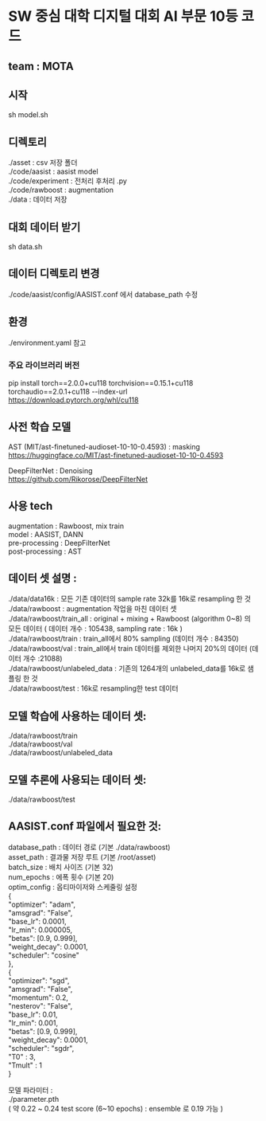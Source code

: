 # SW 중심 대학 디지털 대회 AI 부문 10등 코드
## team : MOTA

## 시작
sh model.sh

## 디렉토리
./asset : csv 저장 폴더 <br />
./code/aasist : aasist model <br />
./code/experiment : 전처리 후처리 .py <br />
./code/rawboost : augmentation <br />
./data : 데이터 저장 <br />

## 대회 데이터 받기
sh data.sh

## 데이터 디렉토리 변경
./code/aasist/config/AASIST.conf 에서 database_path 수정

## 환경
./environment.yaml 참고

### 주요 라이브러리 버전 
pip install torch==2.0.0+cu118 torchvision==0.15.1+cu118 torchaudio==2.0.1+cu118 --index-url https://download.pytorch.org/whl/cu118

## 사전 학습 모델
AST (MIT/ast-finetuned-audioset-10-10-0.4593) : masking <br />
https://huggingface.co/MIT/ast-finetuned-audioset-10-10-0.4593 <br />

DeepFilterNet : Denoising <br />
https://github.com/Rikorose/DeepFilterNet <br />

## 사용 tech
augmentation : Rawboost, mix train <br />
model : AASIST, DANN <br />
pre-processing : DeepFilterNet <br />
post-processing : AST <br />

## 데이터 셋 설명 :

./data/data16k : 모든 기존 데이터의 sample rate 32k를 16k로 resampling 한 것 <br />
./data/rawboost : augmentation 작업을 마친 데이터 셋 <br />
./data/rawboost/train_all : original + mixing + Rawboost (algorithm 0~8) 의 모든 데이터 ( 데이터 개수 : 105438, sampling rate : 16k ) <br />
./data/rawboost/train : train_all에서 80% sampling (데이터 개수 : 84350) <br />
./data/rawboost/val :  train_all에서 train 데이터를 제외한 나머지 20%의 데이터 (데이터 개수 :21088) <br />
./data/rawboost/unlabeled_data : 기존의 1264개의 unlabeled_data를 16k로 샘플링 한 것 <br />
./data/rawboost/test : 16k로 resampling한 test 데이터 <br />

## 모델 학습에 사용하는 데이터 셋:
./data/rawboost/train <br />
./data/rawboost/val <br />
./data/rawboost/unlabeled_data <br />

## 모델 추론에 사용되는 데이터 셋:
./data/rawboost/test <br />


## AASIST.conf 파일에서 필요한 것:
database_path : 데이터 경로 (기본 ./data/rawboost) <br />
asset_path : 결과물 저장 루트 (기본 /root/asset) <br />
batch_size : 배치 사이즈 (기본 32) <br />
num_epochs : 에폭 횟수 (기본 20) <br />
optim_config : 옵티마이저와 스케줄링 설정 <br />
{ <br />
        "optimizer": "adam", <br />
        "amsgrad": "False", <br />
        "base_lr": 0.0001, <br />
        "lr_min": 0.000005, <br />
        "betas": [0.9, 0.999], <br />
        "weight_decay": 0.0001, <br />
        "scheduler": "cosine" <br />
}, <br />
{ <br />
        "optimizer": "sgd", <br />
        "amsgrad": "False", <br />
        "momentum": 0.2, <br />
        "nesterov": "False", <br />
        "base_lr": 0.01, <br />
        "lr_min": 0.001, <br />
        "betas": [0.9, 0.999], <br />
        "weight_decay": 0.0001, <br />
        "scheduler": "sgdr", <br />
        "T0" : 3, <br />
        "Tmult" : 1 <br />
} <br />

모델 파라미터 : <br />
./parameter.pth  <br />
( 약 0.22 ~ 0.24 test score (6~10 epochs) :  ensemble 로 0.19 가능 ) <br />
